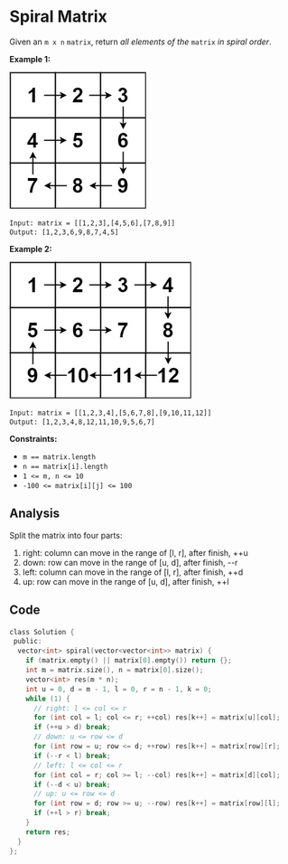 # Spiral Matrix

Given an `m x n` `matrix`, return *all elements of the* `matrix` *in spiral order*.

 

**Example 1:**

![img](resources/54a.jpg)

```
Input: matrix = [[1,2,3],[4,5,6],[7,8,9]]
Output: [1,2,3,6,9,8,7,4,5]
```

**Example 2:**

![img](resources/54b.jpg)

```
Input: matrix = [[1,2,3,4],[5,6,7,8],[9,10,11,12]]
Output: [1,2,3,4,8,12,11,10,9,5,6,7]
```

 

**Constraints:**

- `m == matrix.length`
- `n == matrix[i].length`
- `1 <= m, n <= 10`
- `-100 <= matrix[i][j] <= 100`

## Analysis

Split the matrix into four parts:
1. right: column can move in the range of [l, r], after finish, ++u
2. down: row can move in the range of [u, d], after finish, --r
3. left: column can move in the range of [l, r], after finish, ++d
4. up: row can move in the range of [u, d], after finish, ++l

## Code

```c
class Solution {
 public:
  vector<int> spiral(vector<vector<int>> matrix) {
    if (matrix.empty() || matrix[0].empty()) return {};
    int m = matrix.size(), n = matrix[0].size();
    vector<int> res(m * n);
    int u = 0, d = m - 1, l = 0, r = n - 1, k = 0;
    while (1) {
      // right: l <= col <= r
      for (int col = l; col <= r; ++col) res[k++] = matrix[u][col];
      if (++u > d) break;
      // down: u <= row <= d
      for (int row = u; row <= d; ++row) res[k++] = matrix[row][r];
      if (--r < l) break;
      // left: l <= col <= r
      for (int col = r; col >= l; --col) res[k++] = matrix[d][col];
      if (--d < u) break;
      // up: u <= row <= d
      for (int row = d; row >= u; --row) res[k++] = matrix[row][l];
      if (++l > r) break;
    }
    return res;
  }
};

```